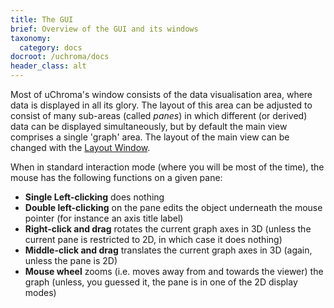 ```yaml
---
title: The GUI
brief: Overview of the GUI and its windows
taxonomy:
  category: docs
docroot: /uchroma/docs
header_class: alt
---
```


Most of uChroma's window consists of the data visualisation area, where data is displayed in all its glory. The layout of this area can be adjusted to consist of many sub-areas (called _panes_) in which different (or derived) data can be displayed simultaneously, but by default the main view comprises a single 'graph' area. The layout of the main view can be changed with the [Layout Window](/uchroma/docs/gui/layout).

When in standard interaction mode (where you will be most of the time), the mouse has the following functions on a given pane:

+ **Single Left-clicking** does nothing
+ **Double left-clicking** on the pane edits the object underneath the mouse pointer (for instance an axis title label)
+ **Right-click and drag** rotates the current graph axes in 3D (unless the current pane is restricted to 2D, in which case it does nothing)
+ **Middle-click and drag** translates the current graph axes in 3D (again, unless the pane is 2D)
+ **Mouse wheel** zooms (i.e. moves away from and towards the viewer) the graph (unless, you guessed it, the pane is in one of the 2D display modes)

